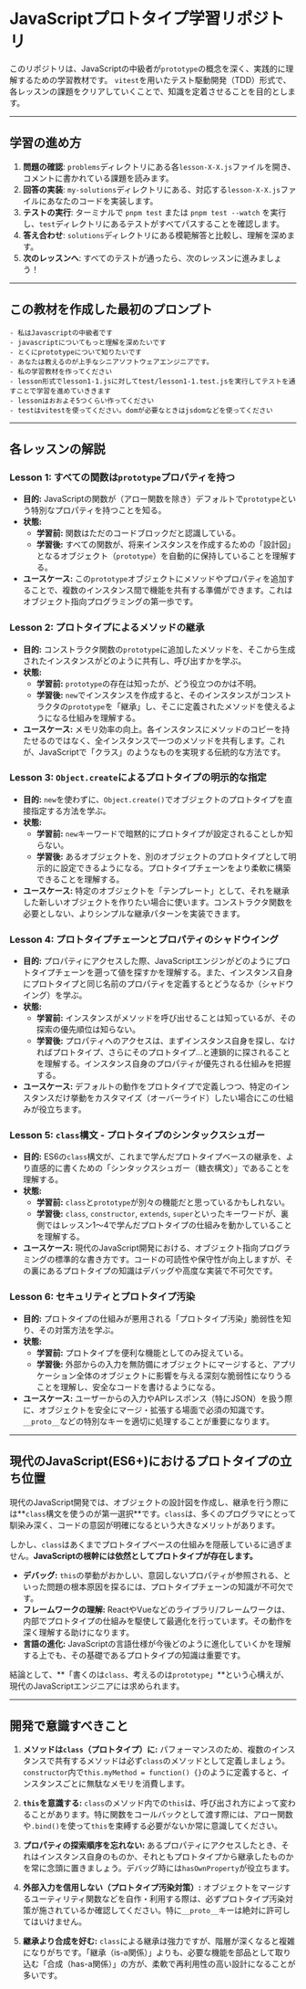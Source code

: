 # JavaScriptプロトタイプ学習リポジトリ

このリポジトリは、JavaScriptの中級者が`prototype`の概念を深く、実践的に理解するための学習教材です。
`vitest`を用いたテスト駆動開発（TDD）形式で、各レッスンの課題をクリアしていくことで、知識を定着させることを目的とします。

---

## 学習の進め方

1.  **問題の確認**: `problems`ディレクトリにある各`lesson-X-X.js`ファイルを開き、コメントに書かれている課題を読みます。
2.  **回答の実装**: `my-solutions`ディレクトリにある、対応する`lesson-X-X.js`ファイルにあなたのコードを実装します。
3.  **テストの実行**: ターミナルで `pnpm test` または `pnpm test --watch` を実行し、`test`ディレクトリにあるテストがすべてパスすることを確認します。
4.  **答え合わせ**: `solutions`ディレクトリにある模範解答と比較し、理解を深めます。
5.  **次のレッスンへ**: すべてのテストが通ったら、次のレッスンに進みましょう！

---

## この教材を作成した最初のプロンプト

```
- 私はJavascriptの中級者です
- javascriptについてもっと理解を深めたいです
- とくにprototypeについて知りたいです
- あなたは教えるのが上手なシニアソフトウェアエンジニアです。
- 私の学習教材を作ってください
- lesson形式でlesson1-1.jsに対してtest/lesson1-1.test.jsを実行してテストを通すことで学習を進めていききます
- lessonはおおよそ5つくらい作ってください
- testはvitestを使ってください。domが必要なときはjsdomなどを使ってください
```

---

## 各レッスンの解説

### Lesson 1: すべての関数は`prototype`プロパティを持つ
- **目的:** JavaScriptの関数が（アロー関数を除き）デフォルトで`prototype`という特別なプロパティを持つことを知る。
- **状態:**
    - **学習前:** 関数はただのコードブロックだと認識している。
    - **学習後:** すべての関数が、将来インスタンスを作成するための「設計図」となるオブジェクト（`prototype`）を自動的に保持していることを理解する。
- **ユースケース:** この`prototype`オブジェクトにメソッドやプロパティを追加することで、複数のインスタンス間で機能を共有する準備ができます。これはオブジェクト指向プログラミングの第一歩です。

### Lesson 2: プロトタイプによるメソッドの継承
- **目的:** コンストラクタ関数の`prototype`に追加したメソッドを、そこから生成されたインスタンスがどのように共有し、呼び出すかを学ぶ。
- **状態:**
    - **学習前:** `prototype`の存在は知ったが、どう役立つのかは不明。
    - **学習後:** `new`でインスタンスを作成すると、そのインスタンスがコンストラクタの`prototype`を「継承」し、そこに定義されたメソッドを使えるようになる仕組みを理解する。
- **ユースケース:** メモリ効率の向上。各インスタンスにメソッドのコピーを持たせるのではなく、全インスタンスで一つのメソッドを共有します。これが、JavaScriptで「クラス」のようなものを実現する伝統的な方法です。

### Lesson 3: `Object.create`によるプロトタイプの明示的な指定
- **目的:** `new`を使わずに、`Object.create()`でオブジェクトのプロトタイプを直接指定する方法を学ぶ。
- **状態:**
    - **学習前:** `new`キーワードで暗黙的にプロトタイプが設定されることしか知らない。
    - **学習後:** あるオブジェクトを、別のオブジェクトのプロトタイプとして明示的に設定できるようになる。プロトタイプチェーンをより柔軟に構築できることを理解する。
- **ユースケース:** 特定のオブジェクトを「テンプレート」として、それを継承した新しいオブジェクトを作りたい場合に使います。コンストラクタ関数を必要としない、よりシンプルな継承パターンを実装できます。

### Lesson 4: プロトタイプチェーンとプロパティのシャドウイング
- **目的:** プロパティにアクセスした際、JavaScriptエンジンがどのようにプロトタイプチェーンを遡って値を探すかを理解する。また、インスタンス自身にプロトタイプと同じ名前のプロパティを定義するとどうなるか（シャドウイング）を学ぶ。
- **状態:**
    - **学習前:** インスタンスがメソッドを呼び出せることは知っているが、その探索の優先順位は知らない。
    - **学習後:** プロパティへのアクセスは、まずインスタンス自身を探し、なければプロトタイプ、さらにそのプロトタイプ…と連鎖的に探されることを理解する。インスタンス自身のプロパティが優先される仕組みを把握する。
- **ユースケース:** デフォルトの動作をプロトタイプで定義しつつ、特定のインスタンスだけ挙動をカスタマイズ（オーバーライド）したい場合にこの仕組みが役立ちます。

### Lesson 5: `class`構文 - プロトタイプのシンタックスシュガー
- **目的:** ES6の`class`構文が、これまで学んだプロトタイプベースの継承を、より直感的に書くための「シンタックスシュガー（糖衣構文）」であることを理解する。
- **状態:**
    - **学習前:** `class`と`prototype`が別々の機能だと思っているかもしれない。
    - **学習後:** `class`, `constructor`, `extends`, `super`といったキーワードが、裏側ではレッスン1〜4で学んだプロトタイプの仕組みを動かしていることを理解する。
- **ユースケース:** 現代のJavaScript開発における、オブジェクト指向プログラミングの標準的な書き方です。コードの可読性や保守性が向上しますが、その裏にあるプロトタイプの知識はデバッグや高度な実装で不可欠です。

### Lesson 6: セキュリティとプロトタイプ汚染
- **目的:** プロトタイプの仕組みが悪用される「プロトタイプ汚染」脆弱性を知り、その対策方法を学ぶ。
- **状態:**
    - **学習前:** プロトタイプを便利な機能としてのみ捉えている。
    - **学習後:** 外部からの入力を無防備にオブジェクトにマージすると、アプリケーション全体のオブジェクトに影響を与える深刻な脆弱性になりうることを理解し、安全なコードを書けるようになる。
- **ユースケース:** ユーザーからの入力やAPIレスポンス（特にJSON）を扱う際に、オブジェクトを安全にマージ・拡張する場面で必須の知識です。`__proto__`などの特別なキーを適切に処理することが重要になります。

---

## 現代のJavaScript(ES6+)におけるプロトタイプの立ち位置

現代のJavaScript開発では、オブジェクトの設計図を作成し、継承を行う際には**`class`構文を使うのが第一選択**です。`class`は、多くのプログラマにとって馴染み深く、コードの意図が明確になるという大きなメリットがあります。

しかし、`class`はあくまでプロトタイプベースの仕組みを隠蔽しているに過ぎません。**JavaScriptの根幹には依然としてプロトタイプが存在します。**

- **デバッグ:** `this`の挙動がおかしい、意図しないプロパティが参照される、といった問題の根本原因を探るには、プロトタイプチェーンの知識が不可欠です。
- **フレームワークの理解:** ReactやVueなどのライブラリ/フレームワークは、内部でプロトタイプの仕組みを駆使して最適化を行っています。その動作を深く理解する助けになります。
- **言語の進化:** JavaScriptの言語仕様が今後どのように進化していくかを理解する上でも、その基礎であるプロトタイプの知識は重要です。

結論として、**「書くのは`class`、考えるのは`prototype`」**という心構えが、現代のJavaScriptエンジニアには求められます。

---

## 開発で意識すべきこと

1.  **メソッドは`class`（プロトタイプ）に:** パフォーマンスのため、複数のインスタンスで共有するメソッドは必ず`class`のメソッドとして定義しましょう。`constructor`内で`this.myMethod = function() {}`のように定義すると、インスタンスごとに無駄なメモリを消費します。

2.  **`this`を意識する:** `class`のメソッド内での`this`は、呼び出され方によって変わることがあります。特に関数をコールバックとして渡す際には、アロー関数や`.bind()`を使って`this`を束縛する必要がないか常に意識してください。

3.  **プロパティの探索順序を忘れない:** あるプロパティにアクセスしたとき、それはインスタンス自身のものか、それともプロトタイプから継承したものかを常に念頭に置きましょう。デバッグ時には`hasOwnProperty`が役立ちます。

4.  **外部入力を信用しない（プロトタイプ汚染対策）:** オブジェクトをマージするユーティリティ関数などを自作・利用する際は、必ずプロトタイプ汚染対策が施されているか確認してください。特に`__proto__`キーは絶対に許可してはいけません。

5.  **継承より合成を好む:** `class`による継承は強力ですが、階層が深くなると複雑になりがちです。「継承（is-a関係）」よりも、必要な機能を部品として取り込む「合成（has-a関係）」の方が、柔軟で再利用性の高い設計になることが多いです。
